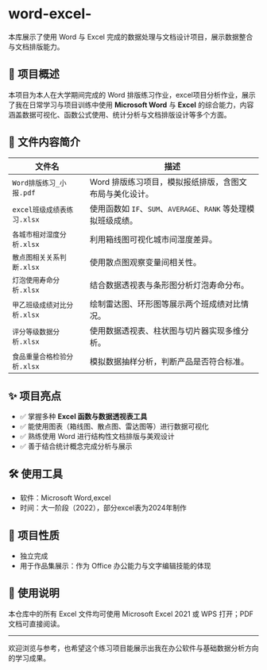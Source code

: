 # word-excel-
本库展示了使用 Word 与 Excel 完成的数据处理与文档设计项目，展示数据整合与文档排版能力。

## 📌 项目概述
本项目为本人在大学期间完成的 Word 排版练习作业，excel项目分析作业，展示了我在日常学习与项目训练中使用 **Microsoft Word** 与 **Excel** 的综合能力，内容涵盖数据可视化、函数公式使用、统计分析与文档排版设计等多个方面。

## 📄 文件内容简介

| 文件名 | 描述 |
|--------|------|
| `Word排版练习_小报.pdf` | Word 排版练习项目，模拟报纸排版，含图文布局与美化设计。 |
| `excel班级成绩表练习.xlsx` | 使用函数如 `IF`、`SUM`、`AVERAGE`、`RANK` 等处理模拟班级成绩。 |
| `各城市相对湿度分析.xlsx` | 利用箱线图可视化城市间湿度差异。 |
| `散点图相关关系判断.xlsx` | 使用散点图观察变量间相关性。 |
| `灯泡使用寿命分析.xlsx` | 结合数据透视表与条形图分析灯泡寿命分布。 |
| `甲乙班级成绩对比分析.xlsx` | 绘制雷达图、环形图等展示两个班成绩对比情况。 |
| `评分等级数据分析.xlsx` | 使用数据透视表、柱状图与切片器实现多维分析。 |
| `食品重量合格检验分析.xlsx` | 模拟数据抽样分析，判断产品是否符合标准。 |

## ✨ 项目亮点

- ✅ 掌握多种 **Excel 函数与数据透视表工具**
- ✅ 能使用图表（箱线图、散点图、雷达图等）进行数据可视化
- ✅ 熟练使用 Word 进行结构性文档排版与美观设计
- ✅ 善于结合统计概念完成分析与展示

## 🛠 使用工具
- 软件：Microsoft Word,excel  
- 时间：大一阶段（2022），部分excel表为2024年制作

## 📌 项目性质
- 独立完成  
- 用于作品集展示：作为 Office 办公能力与文字编辑技能的体现

## 📌 使用说明

本仓库中的所有 Excel 文件均可使用 Microsoft Excel 2021 或 WPS 打开；PDF 文档可直接阅读。

---

欢迎浏览与参考，也希望这个练习项目能展示出我在办公软件与基础数据分析方向的学习成果。
